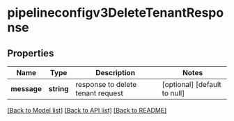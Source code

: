 # pipelineconfigv3DeleteTenantResponse

## Properties
Name | Type | Description | Notes
------------ | ------------- | ------------- | -------------
**message** | **string** | response to delete tenant request | [optional] [default to null]

[[Back to Model list]](../README.md#documentation-for-models) [[Back to API list]](../README.md#documentation-for-api-endpoints) [[Back to README]](../README.md)


